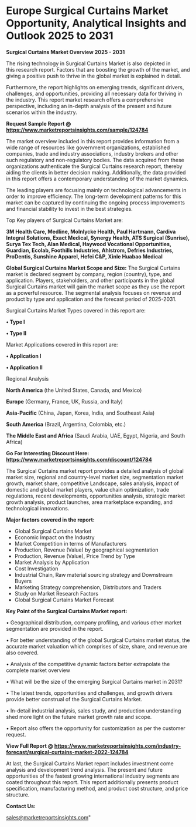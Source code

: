 # Europe Surgical Curtains Market Opportunity, Analytical Insights and Outlook 2025 to 2031

<Strong> Surgical Curtains Market Overview 2025 - 2031</strong>

The rising technology in Surgical Curtains Market is also depicted in this research report. Factors that are boosting the growth of the market, and giving a positive push to thrive in the global market is explained in detail.

Furthermore, the report highlights on emerging trends, significant drivers, challenges, and opportunities, providing all necessary data for thriving in the industry. This report market research offers a comprehensive perspective, including an in-depth analysis of the present and future scenarios within the industry.

<strong>Request Sample Report @ <a href=https://www.marketreportsinsights.com/sample/124784>https://www.marketreportsinsights.com/sample/124784</a></strong>

The market overview included in this report provides information from a wide range of resources like government organizations, established companies, trade and industry associations, industry brokers and other such regulatory and non-regulatory bodies. The data acquired from these organizations authenticate the Surgical Curtains research report, thereby aiding the clients in better decision making. Additionally, the data provided in this report offers a contemporary understanding of the market dynamics.

The leading players are focusing mainly on technological advancements in order to improve efficiency. The long-term development patterns for this market can be captured by continuing the ongoing process improvements and financial stability to invest in the best strategies.

Top Key players of Surgical Curtains Market are:

<strong>3M Health Care, Medline, Molnlycke Health, Paul Hartmann, Cardiva Integral Solutions, Exact Medical, Synergy Health, ATS Surgical (Sunrise), Surya Tex Tech, Alan Medical, Haywood Vocational Opportunities, Guardian, Ecolab, Foothills Industries, Ahlstrom, Defries Industries, ProDentis, Sunshine Apparel, Hefei C&P, Xinle Huabao Medical</strong>

<strong><b>Global Surgical Curtains Market Scope and Size:</b></strong>
The Surgical Curtains market is declared segment by company, region (country), type, and application. Players, stakeholders, and other participants in the global Surgical Curtains market will gain the market scope as they use the report as a powerful resource. The segmental analysis focuses on revenue and product by type and application and the forecast period of 2025-2031.

Surgical Curtains Market Types covered in this report are:

<strong>• Type I

• Type II</strong>

Market Applications covered in this report are:

<strong>• Application I

• Application II</strong> 

Regional Analysis

<strong>North America</strong> (the United States, Canada, and Mexico)

<strong>Europe</strong> (Germany, France, UK, Russia, and Italy)

<strong>Asia-Pacific</strong> (China, Japan, Korea, India, and Southeast Asia)

<strong>South America</strong> (Brazil, Argentina, Colombia, etc.)

<strong>The Middle East and Africa</strong> (Saudi Arabia, UAE, Egypt, Nigeria, and South Africa)

<strong>Go For Interesting Discount Here: <a href=https://www.marketreportsinsights.com/discount/124784>https://www.marketreportsinsights.com/discount/124784</a></strong>

The Surgical Curtains market report provides a detailed analysis of global market size, regional and country-level market size, segmentation market growth, market share, competitive Landscape, sales analysis, impact of domestic and global market players, value chain optimization, trade regulations, recent developments, opportunities analysis, strategic market growth analysis, product launches, area marketplace expanding, and technological innovations.

<strong><b>Major factors covered in the report:</b></strong>
<ul>
  <li>Global Surgical Curtains Market </li>
  <li>Economic Impact on the Industry</li>
  <li>Market Competition in terms of Manufacturers</li>
  <li>Production, Revenue (Value) by geographical segmentation</li>
  <li>Production, Revenue (Value), Price Trend by Type</li>
  <li>Market Analysis by Application</li>
  <li>Cost Investigation</li>
  <li>Industrial Chain, Raw material sourcing strategy and Downstream Buyers</li>
  <li>Marketing Strategy comprehension, Distributors and Traders</li>
  <li>Study on Market Research Factors</li>
  <li>Global Surgical Curtains Market Forecast</li>
</ul>

<strong><b>Key Point of the Surgical Curtains Market report:</b></strong>

• Geographical distribution, company profiling, and various other market segmentation are provided in the report.

• For better understanding of the global Surgical Curtains market status, the accurate market valuation which comprises of size, share, and revenue are also covered.

• Analysis of the competitive dynamic factors better extrapolate the complete market overview

• What will be the size of the emerging Surgical Curtains market in 2031?

• The latest trends, opportunities and challenges, and growth drivers provide better construal of the Surgical Curtains Market.

• In-detail industrial analysis, sales study, and production understanding shed more light on the future market growth rate and scope.

• Report also offers the opportunity for customization as per the customer request.

<strong><b>View Full Report @ <a href=https://www.marketreportsinsights.com/industry-forecast/surgical-curtains-market-2022-124784>https://www.marketreportsinsights.com/industry-forecast/surgical-curtains-market-2022-124784</a></b></strong>


At last, the Surgical Curtains Market report includes investment come analysis and development trend analysis. The present and future opportunities of the fastest growing international industry segments are coated throughout this report. This report additionally presents product specification, manufacturing method, and product cost structure, and price structure.

<strong>Contact Us:</strong>

sales@marketreportsinsights.com"
